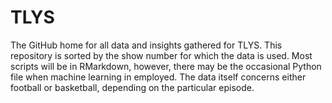 # TLYS
The GitHub home for all data and insights gathered for TLYS. This repository is sorted by the show number for which the data is used. Most scripts will be in RMarkdown, however, there may be the occasional Python file when machine learning in employed. 
The data itself concerns either football or basketball, depending on the particular episode.

